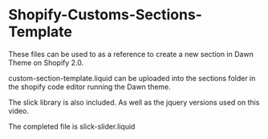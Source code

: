 # Shopify-Customs-Sections-Template

These files can be used to as a reference to create a new section in Dawn Theme on Shopify 2.0. 

custom-section-template.liquid can be uploaded into the sections folder in the shopify code editor running the Dawn theme. 

The slick library is also included. As well as the jquery versions used on this video. 

The completed file is slick-slider.liquid
